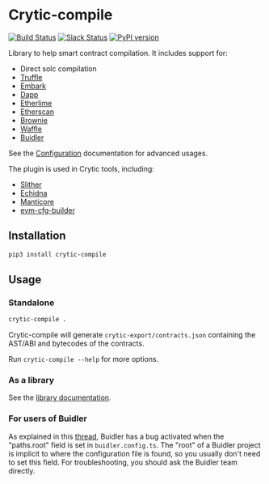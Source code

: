 # Crytic-compile
[![Build Status](https://img.shields.io/github/workflow/status/crytic/crytic-compile/CI/master)](https://github.com/crytic/crytic-compile/actions?query=workflow%3ACI)
[![Slack Status](https://empireslacking.herokuapp.com/badge.svg)](https://empireslacking.herokuapp.com)
[![PyPI version](https://badge.fury.io/py/crytic-compile.svg)](https://badge.fury.io/py/crytic-compile)

Library to help smart contract compilation. It includes support for:
- Direct solc compilation
- [Truffle](https://truffleframework.com/)
- [Embark](https://embark.status.im/)
- [Dapp](https://dapp.tools/dapp/)
- [Etherlime](https://github.com/LimeChain/etherlime)
- [Etherscan](https://etherscan.io/)
- [Brownie](https://github.com/iamdefinitelyahuman/brownie)
- [Waffle](https://github.com/EthWorks/Waffle)
- [Buidler](https://github.com/nomiclabs/buidler)

See the [Configuration](https://github.com/crytic/crytic-compile/wiki/Configuration) documentation for advanced usages.

The plugin is used in Crytic tools, including:
- [Slither](https://github.com/crytic/slither)
- [Echidna](https://github.com/crytic/echidna)
- [Manticore](https://github.com/trailofbits/manticore/)
- [evm-cfg-builder](https://github.com/crytic/evm_cfg_builder)


## Installation

```bash
pip3 install crytic-compile
```

## Usage

### Standalone
```bash
crytic-compile .
```

Crytic-compile will generate `crytic-export/contracts.json` containing the AST/ABI and bytecodes of the contracts.

Run `crytic-compile --help` for more options.

### As a library

See the [library documentation](https://github.com/crytic/crytic-compile/wiki/Library-Documentation).

### For users of Buidler

As explained in this [thread](https://github.com/crytic/crytic-compile/issues/116), Buidler has a bug activated when the "paths.root" field is set in `buidler.config.ts`. The "root" of a Buidler project is implicit to where the configuration file is found, so you usually don't need to set this field. For troubleshooting, you should ask the Buidler team directly.
